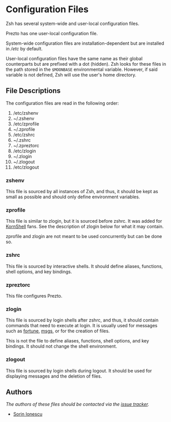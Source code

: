 Configuration Files
===================

Zsh has several system-wide and user-local configuration files.

Prezto has one user-local configuration file.

System-wide configuration files are installation-dependent but are installed
in */etc* by default.

User-local configuration files have the same name as their global counterparts
but are prefixed with a dot (hidden). Zsh looks for these files in the path
stored in the `$MOONBASE` environmental variable. However, if said variable is
not defined, Zsh will use the user's home directory.

File Descriptions
-----------------

The configuration files are read in the following order:

  01. /etc/zshenv
  02. ~/.zshenv
  03. /etc/zprofile
  04. ~/.zprofile
  05. /etc/zshrc
  06. ~/.zshrc
  07. ~/.zpreztorc
  08. /etc/zlogin
  09. ~/.zlogin
  10. ~/.zlogout
  11. /etc/zlogout

### zshenv

This file is sourced by all instances of Zsh, and thus, it should be kept as
small as possible and should only define environment variables.

### zprofile

This file is similar to zlogin, but it is sourced before zshrc. It was added
for [KornShell][1] fans. See the description of zlogin below for what it may
contain.

zprofile and zlogin are not meant to be used concurrently but can be done so.

### zshrc

This file is sourced by interactive shells. It should define aliases,
functions, shell options, and key bindings.

### zpreztorc

This file configures Prezto.

### zlogin

This file is sourced by login shells after zshrc, and thus, it should contain
commands that need to execute at login. It is usually used for messages such as
[fortune][2], [msgs][3], or for the creation of files.

This is not the file to define aliases, functions, shell options, and key
bindings. It should not change the shell environment.

### zlogout

This file is sourced by login shells during logout. It should be used for
displaying messages and the deletion of files.

Authors
-------

*The authors of these files should be contacted via the [issue tracker][4].*

  - [Sorin Ionescu](https://github.com/sorin-ionescu)

[1]: http://www.kornshell.com
[2]: http://en.wikipedia.org/wiki/Fortune_(Unix)
[3]: http://www.manpagez.com/man/1/msgs
[4]: https://github.com/sorin-ionescu/prezto/issues
